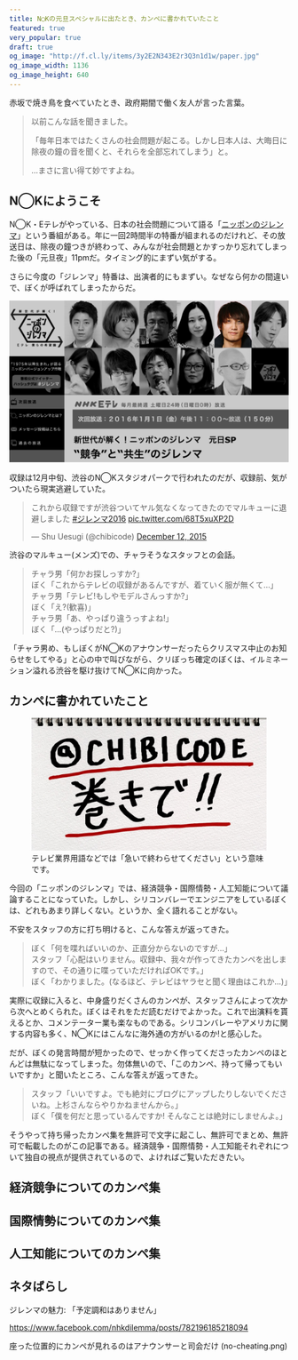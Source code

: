 ```yaml
---
title: N◯Kの元旦スペシャルに出たとき、カンペに書かれていたこと
featured: true
very_popular: true
draft: true
og_image: "http://f.cl.ly/items/3y2E2N343E2r3Q3n1d1w/paper.jpg"
og_image_width: 1136
og_image_height: 640
---
```


赤坂で焼き鳥を食べていたとき、政府期間で働く友人が言った言葉。

> 以前こんな話を聞きました。
>
> 「毎年日本ではたくさんの社会問題が起こる。しかし日本人は、大晦日に除夜の鐘の音を聞くと、それらを全部忘れてしまう」と。
>
> …まさに言い得て妙ですよね。

## N◯Kにようこそ

N◯K・Eテレがやっている、日本の社会問題について語る「[ニッポンのジレンマ](http://www.nhk.or.jp/jirenma/)」という番組がある。年に一回2時間半の特番が組まれるのだけれど、その放送日は、除夜の鐘つきが終わって、みんなが社会問題とかすっかり忘れてしまった後の「元旦夜」11pmだ。タイミング的にまずい気がする。

さらに今度の「ジレンマ」特番は、出演者的にもまずい。なぜなら何かの間違いで、ぼくが呼ばれてしまったからだ。

![](/assets/images/nhk-dilemma/dilemma-web.jpg)

収録は12月中旬、渋谷のN◯Kスタジオパークで行われたのだが、収録前、気がついたら現実逃避していた。

<blockquote class="twitter-tweet" lang="en"><p lang="ja" dir="ltr">これから収録ですが渋谷ついてヤル気なくなってきたのでマルキューに退避しました <a href="https://twitter.com/hashtag/%E3%82%B8%E3%83%AC%E3%83%B3%E3%83%9E2016?src=hash">#ジレンマ2016</a> <a href="https://t.co/68T5xuXP2D">pic.twitter.com/68T5xuXP2D</a></p>&mdash; Shu Uesugi (@chibicode) <a href="https://twitter.com/chibicode/status/675495738856476672">December 12, 2015</a></blockquote>

渋谷のマルキュー(メンズ)での、チャラそうなスタッフとの会話。

> チャラ男「何かお探しっすか?」<br>
> ぼく「これからテレビの収録があるんですが、着ていく服が無くて…」<br>
> チャラ男「テレビ!もしやモデルさんっすか?」<br>
> ぼく「え?(歓喜)」<br>
> チャラ男「あ、やっぱり違うっすよね!」<br>
> ぼく「…(やっぱりだと?)」<br>

「チャラ男め、もしぼくがN◯Kのアナウンサーだったらクリスマス中止のお知らせをしてやる」と心の中で叫びながら、クリぼっち確定のぼくは、イルミネーション溢れる渋谷を駆け抜けてN◯Kに向かった。

## カンペに書かれていたこと

<figure>
  <img src="/assets/images/nhk-dilemma/paper.jpg" />
  <figcaption>テレビ業界用語などでは「急いで終わらせてください」という意味です。</figcaption>
</figure>

今回の「ニッポンのジレンマ」では、経済競争・国際情勢・人工知能について議論することになっていた。しかし、シリコンバレーでエンジニアをしているぼくは、どれもあまり詳しくない。というか、全く語れることがない。

不安をスタッフの方に打ち明けると、こんな答えが返ってきた。

> ぼく「何を喋ればいいのか、正直分からないのですが…」<br>
> スタッフ「心配はいりません。収録中、我々が作ってきたカンペを出しますので、その通りに喋っていただければOKです。」<br>
> ぼく「わかりました。(なるほど、テレビはヤラセと聞く理由はこれか…)」

実際に収録に入ると、中身盛りだくさんのカンペが、スタッフさんによって次から次へとめくられた。ぼくはそれをただ読むだけでよかった。これで出演料を貰えるとか、コメンテーター業も楽なものである。シリコンバレーやアメリカに関する内容も多く、N◯Kにはこんなに海外通の方がいるのか!と感心した。

だが、ぼくの発言時間が短かったので、せっかく作ってくださったカンペのほとんどは無駄になってしまった。勿体無いので、「このカンペ、持って帰ってもいいですか」と聞いたところ、こんな答えが返ってきた。

> スタッフ「いいですよ。でも絶対にブログにアップしたりしないでくださいね。上杉さんならやりかねませんから。」<br>
> ぼく「僕を何だと思っているんですか! そんなことは絶対にしませんよ。」

そうやって持ち帰ったカンペ集を無許可で文字に起こし、無許可でまとめ、無許可で転載したのがこの記事である。経済競争・国際情勢・人工知能それぞれについて独自の視点が提供されているので、よければご覧いただきたい。

## 経済競争についてのカンペ集

## 国際情勢についてのカンペ集

## 人工知能についてのカンペ集


## ネタばらし

ジレンマの魅力: 「予定調和はありません」

https://www.facebook.com/nhkdilemma/posts/782196185218094

座った位置的にカンペが見れるのはアナウンサーと司会だけ (no-cheating.png)
